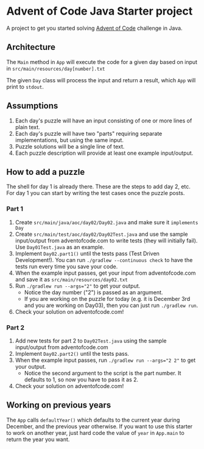 # Advent of Code Java Starter project

A project to get you started solving [Advent of Code](https://adventofcode.com/) challenge in Java.

## Architecture

The `Main` method in `App` will execute the code for a given day based on input in `src/main/resources/day[number].txt`

The given `Day` class will process the input and return a result, which `App` will print to `stdout`.

## Assumptions

1. Each day's puzzle will have an input consisting of one or more lines of plain text.
1. Each day's puzzle will have two "parts" requiring separate implementations, but using the same input.
1. Puzzle solutions will be a single line of text.
1. Each puzzle description will provide at least one example input/output.

## How to add a puzzle

The shell for day 1 is already there. These are the steps to add day 2, etc. For day 1 you can start by writing the test cases once the puzzle posts.

### Part 1

1. Create `src/main/java/aoc/day02/Day02.java` and make sure it `implements Day`
1. Create `src/main/test/aoc/day02/Day02Test.java` and use the sample input/output from adventofcode.com to write tests (they will initially fail). Use `Day01Test.java` as an example.
1. Implement `Day02.part1()` until the tests pass (Test Driven Development!). You can run `./gradlew --continuous check` to have the tests run every time you save your code.
1. When the example input passes, get your input from adventofcode.com and save it as `src/main/resources/day02.txt`
1. Run `./gradlew run --args="2"` to get your output.
    - Notice the day number ("2") is passed as an argument.
    - If you are working on the puzzle for today (e.g. it is December 3rd and you are working on Day03), then you can just run `./gradlew run`.
1. Check your solution on adventofcode.com!

### Part 2

1. Add new tests for part 2 to `Day02Test.java` using the sample input/output from adventofcode.com
1. Implement `Day02.part2()` until the tests pass.
1. When the example input passes, run `./gradlew run --args="2 2"` to get your output.
    - Notice the second argument to the script is the part number. It defaults to 1, so now you have to pass it as 2.
1. Check your solution on adventofcode.com!

## Working on previous years

The `App` calls `defaultYear()` which defaults to the current year during December, and the previous year otherwise. If you want to use this starter to work on another year, just hard code the value of `year` in `App.main` to return the year you want.
